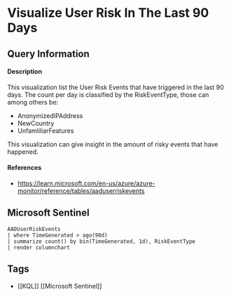 # Visualize User Risk In The Last 90 Days

## Query Information

#### Description
This visualization list the User Risk Events that have triggered in the last 90 days. The count per day is classified by the RiskEventType, those can among others be:
- AnonymizedIPAddress
- NewCountry
- UnfamliliarFeatures

This visualization can give insight in the amount of risky events that have happened. 
#### References
- https://learn.microsoft.com/en-us/azure/azure-monitor/reference/tables/aaduserriskevents
## Microsoft Sentinel
```kusto
AADUserRiskEvents
| where TimeGenerated > ago(90d)
| summarize count() by bin(TimeGenerated, 1d), RiskEventType
| render columnchart
```
## Tags
- [[KQL]] [[Microsoft Sentinel]]